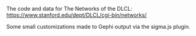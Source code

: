 The code and data for The Networks of the DLCL: https://www.stanford.edu/dept/DLCL/cgi-bin/networks/

Some small customizations made to Gephi output via the sigma.js plugin.
